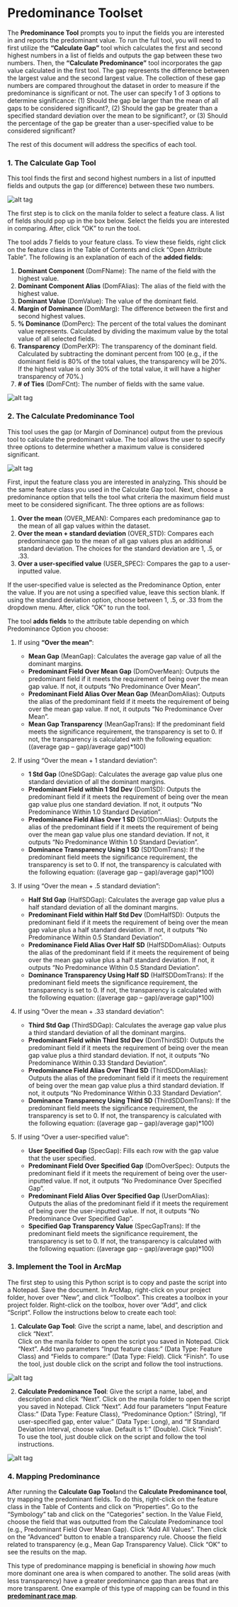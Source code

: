 # <b>Predominance Toolset</b></center>

The <b>Predominance Tool</b> prompts you to input the fields you are interested in and reports the predominant value. To run the full tool, you will need to first utilize the <b>“Calculate Gap”</b> tool which calculates the first and second highest numbers in a list of fields and outputs the gap between these two numbers. Then, the <b>“Calculate Predominance”</b> tool incorporates the gap value calculated in the first tool. The gap represents the difference between the largest value and the second largest value. The collection of these gap numbers are compared throughout the dataset in order to measure if the predominance is significant or not. The user can specify 1 of 3 options to determine significance: (1) Should the gap be larger than the mean of all gaps to be considered significant?, (2) Should the gap be greater than a specified standard deviation over the mean to be significant?, or (3) Should the percentage of the gap be greater than a user-specified value to be considered significant?

The rest of this document will address the specifics of each tool.

### 1. The Calculate Gap Tool

This tool finds the first and second highest numbers in a list of inputted fields and outputs the gap (or difference) between these two numbers. 

![alt tag](https://cloud.githubusercontent.com/assets/10080810/7265717/33775b14-e853-11e4-87d8-a8d306b667f8.png)

The first step is to click on the manila folder to select a feature class. A list of fields should pop up in the box below. Select the fields you are interested in comparing. After, click “OK” to run the tool.

The tool adds 7 fields to your feature class. To view these fields, right click on the feature class in the Table of Contents and click “Open Attribute Table”. The following is an explanation of each of the <b>added fields</b>:

1.	<b>Dominant Component</b> (DomFName): The name of the field with the highest value.
2.	<b>Dominant Component Alias</b> (DomFAlias): The alias of the field with the highest value.
3.	<b>Dominant Value</b> (DomValue): The value of the dominant field. 
4.	<b>Margin of Dominance</b> (DomMarg): The difference between the first and second highest values.
5.	<b>% Dominance</b> (DomPerc): The percent of the total values the dominant value represents. Calculated by dividing the maximum value by the total value of all selected fields.
6.	<b>Transparency</b> (DomPerXP): The transparency of the dominant field. Calculated by subtracting the dominant percent from 100 (e.g., if the dominant field is 80% of the total values, the transparency will be 20%. If the highest value is only 30% of the total value, it will have a higher transparency of 70%.)
7.	<b># of Ties</b> (DomFCnt): The number of fields with the same value.

![alt tag](https://cloud.githubusercontent.com/assets/10080810/7265723/54a0db44-e853-11e4-8ead-61c440e0b898.png)

### 2. The Calculate Predominance Tool

This tool uses the gap (or Margin of Dominance) output from the previous tool to calculate the predominant value. The tool allows the user to specify three options to determine whether a maximum value is considered significant.

![alt tag](https://cloud.githubusercontent.com/assets/10080810/7265727/6560bd3c-e853-11e4-95c8-a8e2e7ab797e.png)

First, input the feature class you are interested in analyzing. This should be the same feature class you used in the Calculate Gap tool. Next, choose a predominance option that tells the tool what criteria the maximum field must meet to be considered significant. The three options are as follows:

1.	<b>Over the mean</b> (OVER_MEAN): Compares each predominance gap to the mean of all gap values within the dataset.
2.	<b>Over the mean + standard deviation</b> (OVER_STD): Compares each predominance gap to the mean of all gap values plus an additional standard deviation. The choices for the standard deviation are 1, .5, or .33.
3.	<b>Over a user-specified value</b> (USER_SPEC): Compares the gap to a user-inputted value.

If the user-specified value is selected as the Predominance Option, enter the value. If you are not using a specified value, leave this section blank. If using the standard deviation option, choose between 1, .5, or .33 from the dropdown menu. After, click “OK” to run the tool.

The tool <b>adds fields</b> to the attribute table depending on which Predominance Option you choose:

1.	If using <b>“Over the mean”</b>:
    * <b>Mean Gap</b> (MeanGap): Calculates the average gap value of all the dominant margins.
    * <b>Predominant Field Over Mean Gap</b> (DomOverMean): Outputs the predominant field if it meets the requirement of being over the mean gap value. If not, it outputs “No Predominance Over Mean”.
    * <b>Predominant Field Alias Over Mean Gap</b> (MeanDomAlias): Outputs the alias of the predominant field if it meets the requirement of being over the mean gap value. If not, it outputs “No Predominance Over Mean”.
    * <b>Mean Gap Transparency</b> (MeanGapTrans): If the predominant field meets the significance requirement, the transparency is set to 0. If not, the transparency is calculated with the following equation: ((average gap – gap)/average gap)*100)

2.	If using “Over the mean + 1 standard deviation”:
    * <b>1 Std Gap</b> (OneSDGap): Calculates the average gap value plus one standard deviation of all the dominant margins.
    * <b>Predominant Field within 1 Std Dev</b> (Dom1SD): Outputs the predominant field if it meets the requirement of being over the mean gap value plus one standard deviation. If not, it outputs “No Predominance Within 1.0 Standard Deviation”.
    * <b>Predominance Field Alias Over 1 SD</b> (SD1DomAlias): Outputs the alias of the predominant field if it meets the requirement of being over the mean gap value plus one standard deviation. If not, it outputs “No Predominance Within 1.0 Standard Deviation”.
    * <b>Dominance Transparency Using 1 SD</b> (SD1DomTrans): If the predominant field meets the significance requirement, the transparency is set to 0. If not, the transparency is calculated with the following equation: ((average gap – gap)/average gap)*100)

3.	If using “Over the mean + .5 standard deviation”:
    * <b>Half Std Gap</b> (HalfSDGap): Calculates the average gap value plus a half standard deviation of all the dominant margins.
    * <b>Predominant Field within Half Std Dev</b> (DomHalfSD): Outputs the predominant field if it meets the requirement of being over the mean gap value plus a half standard deviation. If not, it outputs “No Predominance Within 0.5 Standard Deviation”.
    * <b>Predominance Field Alias Over Half SD</b> (HalfSDDomAlias): Outputs the alias of the predominant field if it meets the requirement of being over the mean gap value plus a half standard deviation. If not, it outputs “No Predominance Within 0.5 Standard Deviation”.
    * <b>Dominance Transparency Using Half SD</b> (HalfSDDomTrans): If the predominant field meets the significance requirement, the transparency is set to 0. If not, the transparency is calculated with the following equation: ((average gap – gap)/average gap)*100)

4.	If using “Over the mean + .33 standard deviation”:
    * <b>Third Std Gap</b> (ThirdSDGap): Calculates the average gap value plus a third standard deviation of all the dominant margins.
    * <b>Predominant Field wihin Third Std Dev</b> (DomThirdSD): Outputs the predominant field if it meets the requirement of being over the mean gap value plus a third standard deviation. If not, it outputs “No Predominance Within 0.33 Standard Deviation”.
    * <b>Predominance Field Alias Over Third SD</b> (ThirdSDDomAlias): Outputs the alias of the predominant field if it meets the requirement of being over the mean gap value plus a third standard deviation. If not, it outputs “No Predominance Within 0.33 Standard Deviation”.
    * <b>Dominance Transparency Using Third SD</b> (ThirdSDDomTrans): If the predominant field meets the significance requirement, the transparency is set to 0. If not, the transparency is calculated with the following equation: ((average gap – gap)/average gap)*100)

5.	If using “Over a user-specified value”:
    * <b>User Specified Gap</b> (SpecGap): Fills each row with the gap value that the user specified.
    * <b>Predominant Field Over Specified Gap</b> (DomOverSpec): Outputs the predominant field if it meets the requirement of being over the user-inputted value. If not, it outputs “No Predominance Over Specified Gap”.
    * <b>Predominant Field Alias Over Specified Gap</b> (UserDomAlias): Outputs the alias of the predominant field if it meets the requirement of being over the user-inputted value. If not, it outputs “No Predominance Over Specified Gap”.
    * <b>Specified Gap Transparency Value</b> (SpecGapTrans): If the predominant field meets the significance requirement, the transparency is set to 0. If not, the transparency is calculated with the following equation: ((average gap – gap)/average gap)*100)

### 3. Implement the Tool in ArcMap

The first step to using this Python script is to copy and paste the script into a Notepad. Save the document. In ArcMap, right-click on your project folder, hover over “New”, and click “Toolbox”. This creates a toolbox in your project folder. Right-click on the toolbox, hover over “Add”, and click “Script”. Follow the instructions below to create each tool:

1.	<b>Calculate Gap Tool</b>: Give the script a name, label, and description and click “Next”.  
Click on the manila folder to open the script you saved in Notepad. Click “Next”. Add two parameters “Input feature class:” (Data Type: Feature Class) and “Fields to compare:” (Data Type: Field). Click “Finish”. To use the tool, just double click on the script and follow the tool instructions. 
 
 ![alt tag](https://cloud.githubusercontent.com/assets/10080810/7286047/da3f1838-e8fd-11e4-91e9-de234ae2f099.png)

2.	<b>Calculate Predominance Tool</b>: Give the script a name, label, and description and click “Next”.  Click on the manila folder to open the script you saved in Notepad. Click “Next”. Add four parameters “Input Feature Class:” (Data Type: Feature Class), “Predominance Option:” (String), “If user-specified gap, enter value:” (Data Type: Long), and “If Standard Deviation Interval, choose value. Default is 1:” (Double). Click “Finish”. To use the tool, just double click on the script and follow the tool instructions. 

 ![alt tag](https://cloud.githubusercontent.com/assets/10080810/7286048/de1884b2-e8fd-11e4-892e-3b31976c0b72.png)


### 4. Mapping Predominance

After running the <b>Calculate Gap Tool</b>and the <b>Calculate Predominance tool</b>, try mapping the predominant fields. To do this, right-click on the feature class in the Table of Contents and click on “Properties”. Go to the “Symbology” tab and click on the “Categories” section. In the Value Field, choose the field that was outputted from the Calculate Predominance tool (e.g., Predominant Field Over Mean Gap). Click “Add All Values”. Then click on the “Advanced” button to enable a transparency rule. Choose the field related to transparency (e.g., Mean Gap Transparency Value). Click “OK” to see the results on the map. 

This type of predominance mapping is beneficial in showing <i>how</i> much more dominant one area is when compared to another. The solid areas (with less transparency) have a greater predominance gap than areas that are more transparent. One example of this type of mapping can be found in this <b>[predominant race map](http://urbanobservatory.maps.arcgis.com/home/webmap/viewer.html?layers=0fd7dc7c53c34b03ab4475d895b5d32f&useExisting=1 "Predominant Population Map")</b>. 




